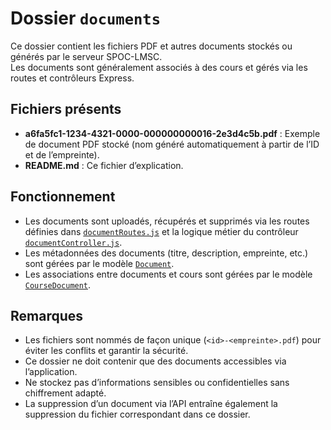 # Dossier `documents`

Ce dossier contient les fichiers PDF et autres documents stockés ou générés par le serveur SPOC-LMSC.  
Les documents sont généralement associés à des cours et gérés via les routes et contrôleurs Express.

## Fichiers présents

- **a6fa5fc1-1234-4321-0000-000000000016-2e3d4c5b.pdf** : Exemple de document PDF stocké (nom généré automatiquement à partir de l’ID et de l’empreinte).
- **README.md** : Ce fichier d’explication.

## Fonctionnement

- Les documents sont uploadés, récupérés et supprimés via les routes définies dans [`documentRoutes.js`](../routes/documentRoutes.js) et la logique métier du contrôleur [`documentController.js`](../controllers/documentController.js).
- Les métadonnées des documents (titre, description, empreinte, etc.) sont gérées par le modèle [`Document`](../models/Document.js).
- Les associations entre documents et cours sont gérées par le modèle [`CourseDocument`](../models/CourseDocument.js).

## Remarques

- Les fichiers sont nommés de façon unique (`<id>-<empreinte>.pdf`) pour éviter les conflits et garantir la sécurité.
- Ce dossier ne doit contenir que des documents accessibles via l’application.
- Ne stockez pas d’informations sensibles ou confidentielles sans chiffrement adapté.
- La suppression d’un document via l’API entraîne également la suppression du fichier correspondant dans ce dossier.